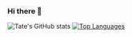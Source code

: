 ### Hi there 👋

![Tate's GitHub stats](https://github-readme-stats.vercel.app/api?username=tatewalker&show_icons=true&theme=tokyonight&show=prs_merged)
[![Top Languages](https://github-readme-stats.vercel.app/api/top-langs/?username=tatewalker)](https://github.com/anuraghazra/github-readme-stats)
<!--
**TateWalker/TateWalker** is a ✨ _special_ ✨ repository because its `README.md` (this file) appears on your GitHub profile.

Here are some ideas to get you started:

- 🔭 I’m currently working on ...
- 🌱 I’m currently learning ...
- 👯 I’m looking to collaborate on ...
- 🤔 I’m looking for help with ...
- 💬 Ask me about ...
- 📫 How to reach me: ...
- 😄 Pronouns: ...
- ⚡ Fun fact: ...
-->
